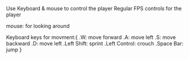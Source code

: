 Use Keyboard & mouse to control the player
Regular FPS controls for the player

mouse: for looking around

Keyboard keys for movment:{
  .W: move forward
  .A: move left
  .S: move backward
  .D: move left
  .Left Shift: sprint
  .Left Control: crouch
  .Space Bar: jump
}
